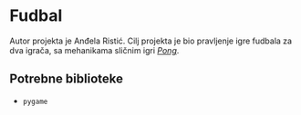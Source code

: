 # Fudbal
Autor projekta je Anđela Ristić. Cilj projekta je bio pravljenje igre fudbala za dva igrača, sa mehanikama sličnim igri [*Pong*](https://en.wikipedia.org/wiki/Pong).

## Potrebne biblioteke
- `pygame`
